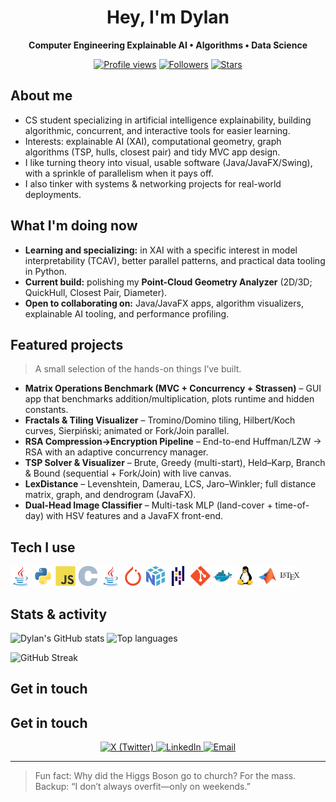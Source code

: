 <!-- Profile README – Dylan Canning Garcia -->
<!-- Tip: replace any REPO_NAME placeholders with the real repo slugs. -->

<div align="center">

# Hey, I'm **Dylan**  
**Computer Engineering  Explainable AI • Algorithms • Data Science**  

[![Profile views](https://komarev.com/ghpvc/?username=dylanluigi&label=Views&color=0e75b6&style=flat)](https://github.com/dylanluigi)
[![Followers](https://img.shields.io/github/followers/dylanluigi?style=flat&color=0e75b6)](https://github.com/dylanluigi?tab=followers)
[![Stars](https://img.shields.io/github/stars/dylanluigi?affiliations=OWNER&style=flat&color=0e75b6)](https://github.com/dylanluigi?tab=repositories)

</div>

## About me
- CS student specializing in artificial intelligence explainability, building algorithmic, concurrent, and interactive tools for easier learning.
- Interests: explainable AI (XAI), computational geometry, graph algorithms (TSP, hulls, closest pair) and tidy MVC app design.
- I like turning theory into visual, usable software (Java/JavaFX/Swing), with a sprinkle of parallelism when it pays off.
- I also tinker with systems & networking projects for real-world deployments.

## What I'm doing now
- **Learning and specializing:** in XAI with a specific interest in model interpretability (TCAV), better parallel patterns, and practical data tooling in Python.
- **Current build:** polishing my **Point-Cloud Geometry Analyzer** (2D/3D; QuickHull, Closest Pair, Diameter).
- **Open to collaborating on:** Java/JavaFX apps, algorithm visualizers, explainable AI tooling, and performance profiling.

## Featured projects
> A small selection of the hands-on things I’ve built.  

- **Matrix Operations Benchmark (MVC + Concurrency + Strassen)** – GUI app that benchmarks addition/multiplication, plots runtime and hidden constants.
- **Fractals & Tiling Visualizer** – Tromino/Domino tiling, Hilbert/Koch curves, Sierpiński; animated or Fork/Join parallel.
- **RSA Compression→Encryption Pipeline** – End-to-end Huffman/LZW → RSA with an adaptive concurrency manager.
- **TSP Solver & Visualizer** – Brute, Greedy (multi-start), Held–Karp, Branch & Bound (sequential + Fork/Join) with live canvas.
- **LexDistance** – Levenshtein, Damerau, LCS, Jaro–Winkler; full distance matrix, graph, and dendrogram (JavaFX).
- **Dual-Head Image Classifier** – Multi-task MLP (land-cover + time-of-day) with HSV features and a JavaFX front-end.

<!-- Optional: show repo cards (swap REPO_NAME with actual repo slugs)
<p align="left">
  <a href="https://github.com/dylanluigi/REPO_NAME"><img src="https://github-readme-stats.vercel.app/api/pin/?username=dylanluigi&repo=REPO_NAME&theme=default" /></a>
  <a href="https://github.com/dylanluigi/REPO_NAME"><img src="https://github-readme-stats.vercel.app/api/pin/?username=dylanluigi&repo=REPO_NAME&theme=default" /></a>
</p>
-->

## Tech I use
<p align="left">
  <!-- Languages -->
  <img src="https://raw.githubusercontent.com/devicons/devicon/master/icons/java/java-original.svg" alt="Java" height="32"/>
  <img src="https://raw.githubusercontent.com/devicons/devicon/master/icons/python/python-original.svg" alt="Python" height="32"/>
  <img src="https://raw.githubusercontent.com/devicons/devicon/master/icons/javascript/javascript-original.svg" alt="JavaScript" height="32"/>
  <img src="https://raw.githubusercontent.com/devicons/devicon/master/icons/c/c-original.svg" alt="C" height="32"/>
  <!-- UI / Frameworks -->
  <img src="https://raw.githubusercontent.com/devicons/devicon/master/icons/java/java-original.svg" alt="JavaFX/Swing" title="JavaFX/Swing" height="32"/>
  <!-- Data / ML -->
  <img src="https://raw.githubusercontent.com/devicons/devicon/master/icons/pytorch/pytorch-original.svg" alt="PyTorch" height="32"/>
  <img src="https://raw.githubusercontent.com/devicons/devicon/master/icons/numpy/numpy-original.svg" alt="NumPy" height="32"/>
  <img src="https://raw.githubusercontent.com/devicons/devicon/master/icons/pandas/pandas-original.svg" alt="pandas" height="32"/>
  <!-- Tools -->
  <img src="https://raw.githubusercontent.com/devicons/devicon/master/icons/git/git-original.svg" alt="Git" height="32"/>
  <img src="https://raw.githubusercontent.com/devicons/devicon/master/icons/docker/docker-original.svg" alt="Docker" height="32"/>
  <img src="https://raw.githubusercontent.com/devicons/devicon/master/icons/linux/linux-original.svg" alt="Linux" height="32"/>
  <img src="https://raw.githubusercontent.com/devicons/devicon/master/icons/matlab/matlab-original.svg" alt="MATLAB" height="32"/>
  <img src="https://raw.githubusercontent.com/devicons/devicon/master/icons/latex/latex-original.svg" alt="LaTeX" height="32"/>
</p>

## Stats & activity
<p align="left">
  <img height="170" src="https://github-readme-stats.vercel.app/api?username=dylanluigi&show_icons=true&count_private=true&include_all_commits=true" alt="Dylan's GitHub stats" />
  <img height="170" src="https://github-readme-stats.vercel.app/api/top-langs?username=dylanluigi&layout=compact&langs_count=10" alt="Top languages" />
</p>
<p>
  <img src="https://github-readme-streak-stats.herokuapp.com?user=dylanluigi" alt="GitHub Streak" />
</p>

<!-- Optional trophies (can be noisy; keep if you like) -->
<!--
<p align="left">
  <a href="https://github.com/ryo-ma/github-profile-trophy">
    <img src="https://github-profile-trophy.vercel.app/?username=dylanluigi&margin-w=8&margin-h=8&column=7" alt="trophies"/>
  </a>
</p>
-->

## Get in touch

## Get in touch

<p align="center">
  <a href="https://twitter.com/dylanluigi2" target="_blank">
    <img src="https://img.shields.io/badge/X-@dylanluigi2-000?logo=x&logoColor=white&style=for-the-badge" alt="X (Twitter)">
  </a>
  <a href="https://www.linkedin.com/in/dylan-canning/" target="_blank">
    <img src="https://img.shields.io/badge/LinkedIn-Dylan%20Canning-0A66C2?logo=linkedin&logoColor=white&style=for-the-badge" alt="LinkedIn">
  </a>
  <a href="mailto:dylanluigicg@gmail.com">
    <img src="https://img.shields.io/badge/Email-dylanluigicg%40gmail.com-D14836?logo=gmail&logoColor=white&style=for-the-badge" alt="Email">
  </a>
</p>

---


>  Fun fact: Why did the Higgs Boson go to church? For the mass.  
>  Backup: “I don’t always overfit—only on weekends.”

<!-- Extras you can enable later:
1) Contribution snake (requires a GitHub Action):
   https://github.com/Platane/snk
2) 3D profile contributions:
   https://github.com/yoshi389111/github-profile-3d-contrib
3) Typing SVG headline:
   https://readme-typing-svg.demolab.com
-->
